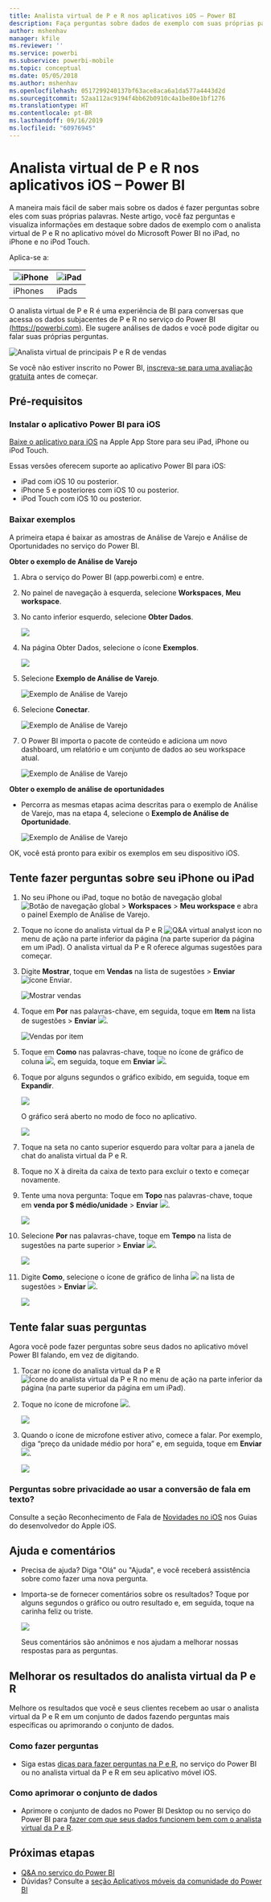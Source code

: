 ```yaml
---
title: Analista virtual de P e R nos aplicativos iOS – Power BI
description: Faça perguntas sobre dados de exemplo com suas próprias palavras com o analista virtual de P e R no aplicativo móvel do Power BI em seu dispositivo iOS.
author: mshenhav
manager: kfile
ms.reviewer: ''
ms.service: powerbi
ms.subservice: powerbi-mobile
ms.topic: conceptual
ms.date: 05/05/2018
ms.author: mshenhav
ms.openlocfilehash: 0517299240137bf63ace8aca6a1da577a4443d2d
ms.sourcegitcommit: 52aa112ac9194f4bb62b0910c4a1be80e1bf1276
ms.translationtype: HT
ms.contentlocale: pt-BR
ms.lasthandoff: 09/16/2019
ms.locfileid: "60976945"
---
```

# <a name="qa-virtual-analyst-in-ios-apps---power-bi"></a>Analista virtual de P e R nos aplicativos iOS – Power BI

A maneira mais fácil de saber mais sobre os dados é fazer perguntas sobre eles com suas próprias palavras. Neste artigo, você faz perguntas e visualiza informações em destaque sobre dados de exemplo com o analista virtual de P e R no aplicativo móvel do Microsoft Power BI no iPad, no iPhone e no iPod Touch. 

Aplica-se a:

| ![iPhone](./media/mobile-apps-ios-qna/iphone-logo-50-px.png) | ![iPad](./media/mobile-apps-ios-qna/ipad-logo-50-px.png) |
|:--- |:--- |
| iPhones |iPads |

O analista virtual de P e R é uma experiência de BI para conversas que acessa os dados subjacentes de P e R no serviço do Power BI [(https://powerbi.com)](https://powerbi.com). Ele sugere análises de dados e você pode digitar ou falar suas próprias perguntas.

![Analista virtual de principais P e R de vendas](./media/mobile-apps-ios-qna/power-bi-ios-q-n-a-top-sale-intro.png)

Se você não estiver inscrito no Power BI, [inscreva-se para uma avaliação gratuita](https://app.powerbi.com/signupredirect?pbi_source=web) antes de começar.

## <a name="prerequisites"></a>Pré-requisitos

### <a name="install-the-power-bi-for-ios-app"></a>Instalar o aplicativo Power BI para iOS
[Baixe o aplicativo para iOS](http://go.microsoft.com/fwlink/?LinkId=522062 "Baixe o aplicativo para iPhone") na Apple App Store para seu iPad, iPhone ou iPod Touch.

Essas versões oferecem suporte ao aplicativo Power BI para iOS:
- iPad com iOS 10 ou posterior.
- iPhone 5 e posteriores com iOS 10 ou posterior. 
- iPod Touch com iOS 10 ou posterior.

### <a name="download-samples"></a>Baixar exemplos
A primeira etapa é baixar as amostras de Análise de Varejo e Análise de Oportunidades no serviço do Power BI.

**Obter o exemplo de Análise de Varejo**

1. Abra o serviço do Power BI (app.powerbi.com) e entre.

2. No painel de navegação à esquerda, selecione **Workspaces**, **Meu workspace**.

3. No canto inferior esquerdo, selecione **Obter Dados**.
   
    ![](media/mobile-apps-ios-qna/power-bi-get-data.png)

3. Na página Obter Dados, selecione o ícone **Exemplos**.
   
   ![](media/mobile-apps-ios-qna/power-bi-samples-icon.png)

4. Selecione **Exemplo de Análise de Varejo**.
 
    ![Exemplo de Análise de Varejo](./media/mobile-apps-ios-qna/power-bi-rs.png)
 
8. Selecione **Conectar**.  
  
   ![Exemplo de Análise de Varejo](./media/mobile-apps-ios-qna/retail16.png)
   
5. O Power BI importa o pacote de conteúdo e adiciona um novo dashboard, um relatório e um conjunto de dados ao seu workspace atual.
   
   ![Exemplo de Análise de Varejo](./media/mobile-apps-ios-qna/power-bi-service-retail-sample.png)

**Obter o exemplo de análise de oportunidades**

- Percorra as mesmas etapas acima descritas para o exemplo de Análise de Varejo, mas na etapa 4, selecione o **Exemplo de Análise de Oportunidade**.

    ![Exemplo de Análise de Varejo](./media/mobile-apps-ios-qna/power-bi-oa.png)
  
OK, você está pronto para exibir os exemplos em seu dispositivo iOS.

## <a name="try-asking-questions-on-your-iphone-or-ipad"></a>Tente fazer perguntas sobre seu iPhone ou iPad
1. No seu iPhone ou iPad, toque no botão de navegação global ![Botão de navegação global](./media/mobile-apps-ios-qna/power-bi-iphone-global-nav-button.png) > **Workspaces** > **Meu workspace** e abra o painel Exemplo de Análise de Varejo.

2. Toque no ícone do analista virtual da P e R ![Q&A virtual analyst icon](././media/mobile-apps-ios-qna/power-bi-ios-q-n-a-icon.png) no menu de ação na parte inferior da página (na parte superior da página em um iPad).
     O analista virtual da P e R oferece algumas sugestões para começar.
3. Digite **Mostrar**, toque em **Vendas** na lista de sugestões > **Enviar** ![ícone Enviar](./media/mobile-apps-ios-qna/power-bi-ios-qna-send-icon.png).

    ![Mostrar vendas](./media/mobile-apps-ios-qna/power-bi-ios-q-n-a-show-sales.png)
4. Toque em **Por** nas palavras-chave, em seguida, toque em **Item** na lista de sugestões > **Enviar** ![](./media/mobile-apps-ios-qna/power-bi-ios-qna-send-icon.png).

    ![Vendas por item](./media/mobile-apps-ios-qna/power-bi-ios-q-n-a-sale-by-item.png)
5. Toque em **Como** nas palavras-chave, toque no ícone de gráfico de coluna ![](./media/mobile-apps-ios-qna/power-bi-ios-q-n-a-column-chart-icon.png), em seguida, toque em **Enviar** ![](./media/mobile-apps-ios-qna/power-bi-ios-qna-send-icon.png).
6. Toque por alguns segundos o gráfico exibido, em seguida, toque em **Expandir**.

    ![](media/mobile-apps-ios-qna/power-bi-ios-q-n-a-tap-expand-feedback.png)

    O gráfico será aberto no modo de foco no aplicativo.

    ![](media/mobile-apps-ios-qna/power-bi-ios-q-n-a-expanded-chart.png)
7. Toque na seta no canto superior esquerdo para voltar para a janela de chat do analista virtual da P e R.
8. Toque no X à direita da caixa de texto para excluir o texto e começar novamente.
9. Tente uma nova pergunta: Toque em **Topo** nas palavras-chave, toque em **venda por $ médio/unidade**  > **Enviar** ![](./media/mobile-apps-ios-qna/power-bi-ios-qna-send-icon.png).

    ![](media/mobile-apps-ios-qna/power-bi-ios-q-n-a-top-sale-2.png)
10. Selecione **Por** nas palavras-chave, toque em **Tempo** na lista de sugestões na parte superior > **Enviar** ![](./media/mobile-apps-ios-qna/power-bi-ios-qna-send-icon.png).

     ![](media/mobile-apps-ios-qna/power-bi-ios-q-n-a-top-sale-by-time.png)
11. Digite **Como**, selecione o ícone de gráfico de linha ![](./media/mobile-apps-ios-qna/power-bi-ios-q-n-a-line-chart-icon.png) na lista de sugestões > **Enviar** ![](./media/mobile-apps-ios-qna/power-bi-ios-qna-send-icon.png).

    ![](media/mobile-apps-ios-qna/power-bi-ios-q-n-a-top-sale-as-line.png)

## <a name="try-saying-your-questions"></a>Tente falar suas perguntas
Agora você pode fazer perguntas sobre seus dados no aplicativo móvel Power BI falando, em vez de digitando.

1. Tocar no ícone do analista virtual da P e R ![Ícone do analista virtual da P e R](././media/mobile-apps-ios-qna/power-bi-ios-q-n-a-icon.png) no menu de ação na parte inferior da página (na parte superior da página em um iPad).
2. Toque no ícone de microfone ![](media/mobile-apps-ios-qna/power-bi-ios-qna-mic-icon.png).

    ![](media/mobile-apps-ios-qna/power-bi-ios-qna-mic-on.png)

1. Quando o ícone de microfone estiver ativo, comece a falar. Por exemplo, diga “preço da unidade médio por hora” e, em seguida, toque em **Enviar** ![](./media/mobile-apps-ios-qna/power-bi-ios-qna-send-icon.png).

    ![](media/mobile-apps-ios-qna/power-bi-ios-qna-speech-complete.png)

### <a name="questions-about-privacy-when-using-speech-to-text"></a>Perguntas sobre privacidade ao usar a conversão de fala em texto?
Consulte a seção Reconhecimento de Fala de [Novidades no iOS](https://go.microsoft.com/fwlink/?linkid=845624) nos Guias do desenvolvedor do Apple iOS.

## <a name="help-and-feedback"></a>Ajuda e comentários
* Precisa de ajuda? Diga "Olá" ou "Ajuda", e você receberá assistência sobre como fazer uma nova pergunta.
* Importa-se de fornecer comentários sobre os resultados? Toque por alguns segundos o gráfico ou outro resultado e, em seguida, toque na carinha feliz ou triste.

    ![](media/mobile-apps-ios-qna/power-bi-ios-q-n-a-tap-feedback.png)

    Seus comentários são anônimos e nos ajudam a melhorar nossas respostas para as perguntas.

## <a name="enhance-your-qa-virtual-analyst-results"></a>Melhorar os resultados do analista virtual da P e R
Melhore os resultados que você e seus clientes recebem ao usar o analista virtual da P e R em um conjunto de dados fazendo perguntas mais específicas ou aprimorando o conjunto de dados.

### <a name="how-to-ask-questions"></a>Como fazer perguntas
* Siga estas [dicas para fazer perguntas na P e R](../end-user-q-and-a-tips.md), no serviço do Power BI ou no analista virtual da P e R em seu aplicativo móvel iOS.

### <a name="how-to-enhance-the-dataset"></a>Como aprimorar o conjunto de dados
* Aprimore o conjunto de dados no Power BI Desktop ou no serviço do Power BI para [fazer com que seus dados funcionem bem com o analista virtual da P e R](../../service-prepare-data-for-q-and-a.md).

## <a name="next-steps"></a>Próximas etapas
* [Q&A no serviço do Power BI](../end-user-q-and-a.md)
* Dúvidas? Consulte a [seção Aplicativos móveis da comunidade do Power BI](https://go.microsoft.com/fwlink/?linkid=839277)
